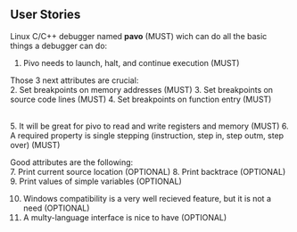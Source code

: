 User Stories
---

Linux C/C++ debugger named **pavo** (MUST) wich can do all the basic things a debugger can do:

1. Pivo needs to launch, halt, and continue execution (MUST)

Those 3 next attributes are crucial:<br/>
2. Set breakpoints on memory addresses (MUST)
3. Set breakpoints on source code lines (MUST)
4. Set breakpoints on function entry (MUST)

<br/>
5. It will be great for pivo to read and write registers and memory (MUST)
6. A required property is single stepping (instruction, step in, step outm, step over) (MUST)

Good attributes are the following:<br/>
7. Print current source location (OPTIONAL)
8. Print backtrace (OPTIONAL)
9. Print values of simple variables (OPTIONAL)
<br/>

10. Windows compatibility is a very well recieved feature, but it is not a need (OPTIONAL)
11. A multy-language interface is nice to have (OPTIONAL)
